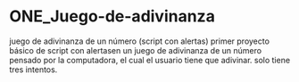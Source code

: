 # ONE_Juego-de-adivinanza
juego de adivinanza de un número (script con alertas) 
primer proyecto básico de script con alertasen un juego de adivinanza de un número pensado por la computadora, el cual el usuario tiene que adivinar. 
solo tiene tres intentos.
